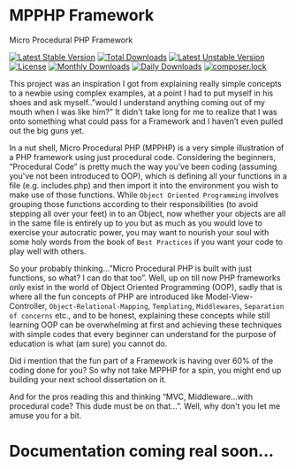 # MPPHP Framework

Micro Procedural PHP Framework

[![Latest Stable Version](https://poser.pugx.org/mpphp/mpphp/v/stable)](https://packagist.org/packages/mpphp/mpphp)
[![Total Downloads](https://poser.pugx.org/mpphp/mpphp/downloads)](https://packagist.org/packages/mpphp/mpphp)
[![Latest Unstable Version](https://poser.pugx.org/mpphp/mpphp/v/unstable)](https://packagist.org/packages/mpphp/mpphp)
[![License](https://poser.pugx.org/mpphp/mpphp/license)](https://packagist.org/packages/mpphp/mpphp)
[![Monthly Downloads](https://poser.pugx.org/mpphp/mpphp/d/monthly)](https://packagist.org/packages/mpphp/mpphp)
[![Daily Downloads](https://poser.pugx.org/mpphp/mpphp/d/daily)](https://packagist.org/packages/mpphp/mpphp)
[![composer.lock](https://poser.pugx.org/mpphp/mpphp/composerlock)](https://packagist.org/packages/mpphp/mpphp)


This project was an inspiration I got from explaining really simple concepts to a newbie using complex examples, at a point I had to put myself in his shoes and ask myself..”would I understand anything coming out of my mouth when I was like him?” It didn't take long for me to realize that I was onto something what could pass for a Framework and I haven’t even pulled out the big guns yet.

In a nut shell, Micro Procedural PHP (MPPHP) is a very simple illustration of a PHP framework using just procedural code. Considering the beginners, “Procedural Code” is pretty much the way you’ve been coding (assuming you've not been introduced to OOP), which is defining all your functions in a file (e.g. includes.php) and then import it into the environment you wish to make use of those functions. While `Object Oriented Programming` involves grouping those functions according to their responsibilities (to avoid stepping all over your feet) in to an Object, now whether your objects are all in the same file is entirely up to you but as much as you would love to exercise your autocratic power, you may want to nourish your soul with some holy words from the book of `Best Practices` if you want your code to play well with others.

So your probably thinking...”Micro Procedural PHP is built with just functions, so what? I can do that too”. Well, up on till now PHP frameworks only exist in the world of Object Oriented Programming (OOP), sadly that is where all the fun concepts of PHP are introduced like Model-View-Controller, `Object-Relational-Mapping`, `Templating`, `Middlewares`, `Separation of concerns` etc., and to be honest, explaining these concepts while still learning OOP can be overwhelming at first and achieving these techniques with simple codes that every beginner can understand for the purpose of education is what (am sure) you cannot do. 

Did i mention that the fun part of a Framework is having over 60% of the coding done for you? So why not take MPPHP for a spin, you might end up building your next school dissertation on it.

And for the pros reading this and thinking “MVC, Middleware...with procedural code? This dude must be on that...”. Well, why don't you let me amuse you for a bit.

# Documentation coming real soon...
